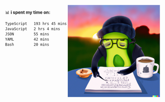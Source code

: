   <a href="https://labs.openai.com/s/SDpMzMDOjceb9FnPC9VOoBlW">
    <img align="right" alt="png" src="https://raw.githubusercontent.com/raghavan/raghavan/main/dalle_avocado.png" width="300" />
  </a>

📊 **i spent my time on:**
<!--START_SECTION:waka-->

```txt
TypeScript   193 hrs 45 mins ████████████████████████▒   97.24 %
JavaScript   2 hrs 4 mins    ▒░░░░░░░░░░░░░░░░░░░░░░░░   01.04 %
JSON         55 mins         ░░░░░░░░░░░░░░░░░░░░░░░░░   00.47 %
YAML         42 mins         ░░░░░░░░░░░░░░░░░░░░░░░░░   00.35 %
Bash         20 mins         ░░░░░░░░░░░░░░░░░░░░░░░░░   00.18 %
```

<!--END_SECTION:waka-->

